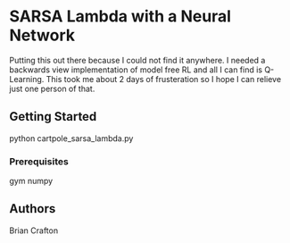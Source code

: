 # SARSA Lambda with a Neural Network

Putting this out there because I could not find it anywhere. I needed a backwards view implementation of model free RL and all I can find is Q-Learning. This took me about 2 days of frusteration so I hope I can relieve just one person of that.

## Getting Started

python cartpole_sarsa_lambda.py

### Prerequisites

gym
numpy

## Authors

Brian Crafton
